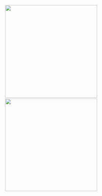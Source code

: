   <tr>
    <td><img src="https://github.com/user-attachments/assets/2ff957d4-6a0b-439c-a058-ed6c3657ce54" width="300"></td>
    <td>&nbsp;&nbsp;&nbsp;&nbsp;&nbsp;&nbsp;&nbsp;&nbsp;&nbsp;&nbsp;&nbsp;&nbsp;&nbsp;&nbsp;&nbsp;&nbsp;&nbsp;&nbsp;&nbsp;&nbsp;&nbsp;&nbsp;&nbsp;&nbsp;</td>
    <td><img src="https://github.com/user-attachments/assets/4041fa93-eff7-42f8-aa01-a492b5a28110" width="300"></td>
  </tr>


